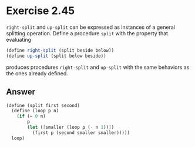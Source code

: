 # Exercise 2.45

`right-split` and `up-split` can be expressed as instances of a general
splitting operation. Define a procedure `split` with the property that
evaluating

```scheme
(define right-split (split beside below))
(define up-split (split below beside))
```

produces procedures `right-split` and `up-split` with the same behaviors as the
ones already defined.

## Answer

```scheme
(define (split first second)
  (define (loop p n)
    (if (= 0 n)
        p
        (let ([smaller (loop p (- n 1))])
          (first p (second smaller smaller)))))
  loop)
```
